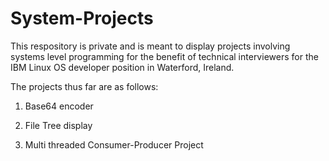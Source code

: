 # System-Projects

This respository is private and is meant to display projects involving systems level programming for the benefit of technical interviewers for the IBM Linux OS developer position in Waterford, Ireland.

The projects thus far are as follows:

1. Base64 encoder
   
2.  File Tree display

3.  Multi threaded Consumer-Producer Project 
